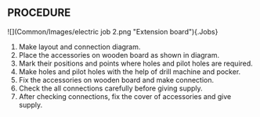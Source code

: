 ## PROCEDURE

![](Common/Images/electric job 2.png "Extension board"){.Jobs}

1. Make layout and connection diagram.
1. Place the accessories on wooden board as shown in diagram. 
1. Mark their positions and points where holes and pilot holes are required.
1. Make holes and pilot holes with the help of drill machine and pocker. 
1. Fix the accessories on wooden board and make connection. 
1. Check the all connections carefully before giving supply. 
1. After checking connections, fix the cover of accessories and give supply.

